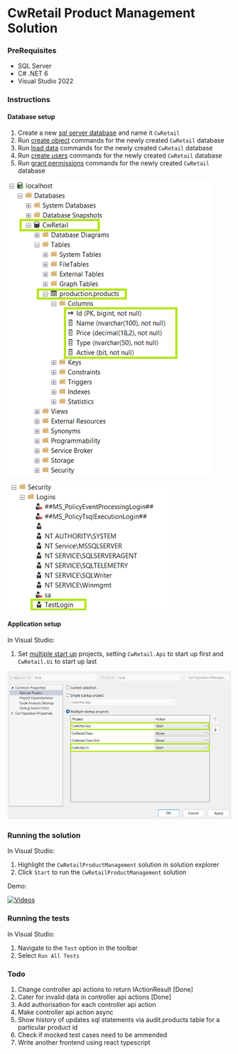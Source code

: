 # CwRetail Product Management Solution

### PreRequisites
- SQL Server
- C# .NET 6
- Visual Studio 2022

### Instructions

#### Database setup

1. Create a new [sql server database](https://www.sqlservertutorial.net/sql-server-basics/sql-server-create-database/) and name it `CwRetail`
2. Run [create object](https://github.com/hancyfancy/CwRetailProductManagementSolution/blob/master/CwRetail.Data/Resources/Queries/SampleDatabase-CreateObjects.sql) commands for the newly created `CwRetail` database
3. Run [load data](https://github.com/hancyfancy/CwRetailProductManagementSolution/blob/master/CwRetail.Data/Resources/Queries/SampleDatabase-LoadData.sql) commands for the newly created `CwRetail` database
4. Run [create users](https://github.com/hancyfancy/CwRetailProductManagementSolution/blob/master/CwRetail.Data/Resources/Authentication/SampleDatabase-CreateUsers.sql) commands for the newly created `CwRetail` database
5. Run [grant permissions](https://github.com/hancyfancy/CwRetailProductManagementSolution/blob/master/CwRetail.Data/Resources/Authentication/SampleDatabase-GrantPermissions.sql) commands for the newly created `CwRetail` database

![Database](/assets/database.png)

![Login](/assets/login.png)

#### Application setup

In Visual Studio:
1. Set [multiple start up](https://davecallan.com/running-multiple-projects-visual-studio/) projects, setting `CwRetail.Api` to start up first and `CwRetail.Ui` to start up last

![MultipleStartUpProjects](/assets/applicationMultipleStartupProjects.png)

### Running the solution

In Visual Studio:
1. Highlight the `CwRetailProductManagement` solution in solution explorer
2. Click `Start` to run the `CwRetailProductManagement` solution

Demo:

[![Videos](https://img.youtube.com/vi/aiMErjpf4Ok/0.jpg)](https://www.youtube.com/playlist?list=PLVDeXGDdMhfZSX3dSLe3f9Y3zlMOzt5-Z)

### Running the tests

In Visual Studio:
1. Navigate to the `Test` option in the toolbar
2. Select `Run All Tests`

### Todo
1. Change controller api actions to return IActionResult [Done]
2. Cater for invalid data in controller api actions [Done]
3. Add authorisation for each controller api action
4. Make controller api action async
5. Show history of updates sql statements via audit.products table for a particular product id
6. Check if mocked test cases need to be ammended
7. Write another frontend using react typescript
